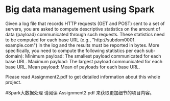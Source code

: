 # Big data management using Spark

Given a log file that records HTTP requests (GET and POST) sent to a set of servers, you are asked to compute descriptive statistics on the amount of data (payload) communicated through such requests. These statistics need to be computed for each base URL (e.g., "http://subdom0001. example.com") in the log and the results must be reported in bytes. More specifically, you need to compute the following statistics per each sub-domain):
Minimum payload: The smallest payload communicated for each base URL. Maximum payload: The largest payload communicated for each base URL.
Mean payload: Mean of payloads for each base URL.

Please read Assignment2.pdf to get detailed information about this whole project.

#Spark大数据处理
请阅读 Assignment2.pdf 来获取更加细节的项目内容。
